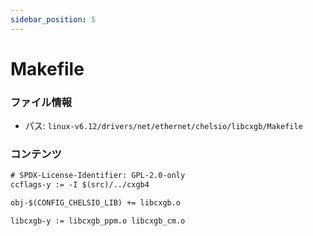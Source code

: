 ```yaml
---
sidebar_position: 5
---
```

# Makefile

### ファイル情報

- パス: `linux-v6.12/drivers/net/ethernet/chelsio/libcxgb/Makefile`

### コンテンツ

```txt
# SPDX-License-Identifier: GPL-2.0-only
ccflags-y := -I $(src)/../cxgb4

obj-$(CONFIG_CHELSIO_LIB) += libcxgb.o

libcxgb-y := libcxgb_ppm.o libcxgb_cm.o

```
